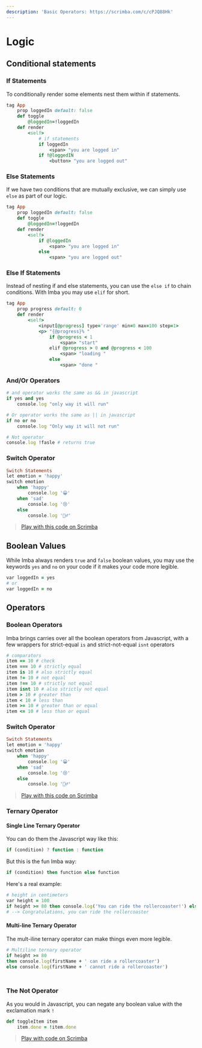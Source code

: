 ```yaml
---
description: 'Basic Operators: https://scrimba.com/c/cPJQ88Hk'
---
```


# Logic

## Conditional statements

### If Statements

To conditionally render some elements nest them within if statements.

```ruby
tag App
    prop loggedIn default: false
    def toggle
        @loggedIn=!loggedIn
    def render
        <self>
            # if statements
            if loggedIn 
                <span> "you are logged in"
            if !@loggedIN
                <button> "you are logged out"
```

### Else Statements

If we have two conditions that are mutually exclusive, we can simply use `else` as part of our logic.

```ruby
tag App
    prop loggedIn default: false
    def toggle
        @loggedIn=!loggedIn
    def render
        <self>
            if @loggedIn 
                <span> "you are logged in"
            else
                <span> "you are logged out"
```

### Else If Statements

Instead of nesting if and else statements, you can use the `else if` to chain conditions. With Imba you may use `elif` for short.

```ruby
tag App
    prop progress default: 0
    def render
        <self>
            <input[@progress] type='range' min=0 max=100 step=1> 
            <p> "{@progress}% "
                if @progress < 1
                    <span> "start" 
                elif @progress > 0 and @progress < 100
                    <span> "loading "
                else
                    <span> "done "
```

### And/Or Operators

```ruby
# and operator works the same as && in javascript
if yes and yes
    console.log "only way it will run"

# Or operator works the same as || in javascript
if no or no
    console.log "Only way it will not run"

# Not operator
console.log !fasle # returns true
```

### Switch Operator

```ruby
Switch Statements
let emotion = 'happy'
switch emotion
    when 'happy'
        console.log '😀'
    when 'sad'
        console.log '😢'
    else
        console.log '🤷‍♂️'
```

> [Play with this code on Scrimba](https://scrimba.com/c/cQqQeWuD)

## Boolean Values

While Imba always renders `true` and `false` boolean values, you may use the keywords `yes` and `no` on your code if it makes your code more legible.

```ruby
var loggedIn = yes
# or 
var loggedIn = no
```

## 

## Operators

### Boolean Operators

Imba brings carries over all the boolean operators from Javascript, with a few wrappers for strict-equal `is` and strict-not-equal `isnt` operators

```coffeescript
# comparators
item == 10 # check
item === 10 # strictly equal
item is 10 # also strictly equal
item != 10 # not equal
item !== 10 # strictly not equal
item isnt 10 # also strictly not equal
item > 10 # greater than
item < 10 # less than
item >= 10 # greater than or equal
item <= 10 # less than or equal
```

### Switch Operator

```ruby
Switch Statements
let emotion = 'happy'
switch emotion
    when 'happy'
        console.log '😀'
    when 'sad'
        console.log '😢'
    else
        console.log '🤷‍♂️'
```

> [Play with this code on Scrimba](https://scrimba.com/c/cQqQeWuD)

### Ternary Operator

#### Single Line Ternary Operator

You can do them the Javascript way like this:

```javascript
if (condition) ? function : function
```

But this is the fun Imba way:

```ruby
if (condition) then function else function
```

Here's a real example:

```ruby
# height in centimeters
var height = 100
if height >= 80 then console.log('You can ride the rollercoaster!') else console.log('Sorry, you are a few centimeters short.')
# --> Congratulations, you can ride the rollercoaster
```

#### Multi-line Ternary Operator

The mult-iline ternary operator can make things even more legible.

```ruby
# Multiline ternary operator
if height >= 80
then console.log(firstName + ' can ride a rollercoaster')
else console.log(firstName + ' cannot ride a rollercoaster')
```

### 

```ruby

```

### The Not Operator

As you would in Javascript, you can negate any boolean value with the exclamation mark `!`

```ruby
def toggleItem item
    item.done = !item.done
```

> [Play with code on Scrimba](https://scrimba.com/c/c672KET3)

